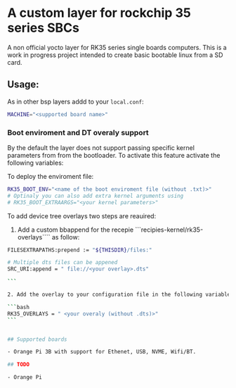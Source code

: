 # A custom layer for rockchip 35 series SBCs


A non official yocto layer for RK35 series single boards computers. This is a work in progress
project intended to create basic bootable linux from a SD card.


## Usage:

As in other bsp layers addd to your ```local.conf```:

```bash
MACHINE="<supported board name>"
```

### Boot enviroment and DT overaly support

By the default the layer does not support passing specific kernel parameters from
from the bootloader. To activate this feature activate the following variables:

To deploy the enviroment file:

```bash
RK35_BOOT_ENV="<name of the boot enviroment file (without .txt)>"
# Optinaly you can also add extra kernel arguments using
# RK35_BOOT_EXTRAARGS="<your kernel parameters>"
```

To add device tree overlays two steps are reauired:

1. Add a custom bbappend for the recepie ```recipies-kernel/rk35-overlays```` as follow:
````bash
FILESEXTRAPATHS:prepend := "${THISDIR}/files:"

# Multiple dts files can be appened
SRC_URI:append = " file://<your overlay>.dts"

```

2. Add the overlay to your configuration file in the following variable:

```bash
RK35_OVERLAYS = " <your overaly (without .dts)>"
```


## Supported boards

- Orange Pi 3B with support for Ethenet, USB, NVME, Wifi/BT.

## TODO

- Orange Pi




